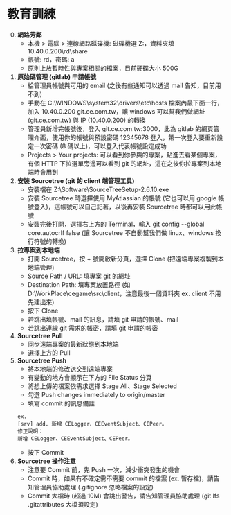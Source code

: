 教育訓練
=========================
0. **網路芳鄰**
	- 本機 > 電腦 > 連線網路磁碟機: 磁碟機選 Z:，資料夾填 10.40.0.200\rd\share
	- 帳號: rd，密碼: a
	- 原則上放暫時性與專案相關的檔案，目前硬碟大小 500G
0. **原始碼管理 (gitlab) 申請帳號**
	- 給管理員帳號與可用的 email (之後有些通知可以透過 mail 告知，目前用不到)
	- 手動在 C:\WINDOWS\system32\drivers\etc\hosts 檔案內最下面一行，加入 10.40.0.200 git.ce.com.tw，讓 windows 可以幫我們做網址 (git.ce.com.tw) 與 IP (10.40.0.200) 的轉換
	- 管理員新增完帳號後，登入 git.ce.com.tw:3000，此為 gitlab 的網頁管理介面，使用你的帳號與預設密碼 12345678 登入，第一次登入要重新設定一次密碼 (8 碼以上)，可以登入代表帳號設定成功
	- Projects > Your projects: 可以看到你參與的專案，點進去看某個專案，有個 HTTP 下拉選單旁邊可以看到 git 的網址，這在之後你拉專案到本地端時會用到
0. **安裝 Sourcetree (git 的 client 端管理工具)**
	- 安裝檔在 Z:\Software\SourceTreeSetup-2.6.10.exe
	- 安裝 Sourcetree 時選擇使用 MyAtlassian 的帳號 (它也可以用 google 帳號登入)，這帳號可以自己記著，以後再安裝 Sourcetree 時都可以用此帳號
	- 安裝完後打開，選擇右上方的 Terminal，輸入 git config --global core.autocrlf false (讓 Sourcetree 不自動幫我們做 linux、windows 換行符號的轉換)
0. **拉專案到本地端**
	- 打開 Sourcetree，按 + 號開啟新分頁，選擇 Clone (把遠端專案複製到本地端管理)
	- Source Path / URL: 填專案 git 的網址
	- Destination Path: 填專案放置路徑 (如 D:\WorkPlace\cegame\src\client，注意最後一個資料夾 ex. client 不用先建出來)
	- 按下 Clone
	- 若跳出填帳號、mail 的訊息，請填 git 申請的帳號、mail
	- 若跳出連線 git 需求的帳密，請填 git 申請的帳密
0. **Sourcetree Pull**
	- 同步遠端專案的最新狀態到本地端
	- 選擇上方的 Pull
0. **Sourcetree Push**
	- 將本地端的修改送交到遠端專案
	- 有變動的地方會顯示在下方的 File Status 分頁
	- 將想上傳的檔案依需求選擇 Stage All、Stage Selected
	- 勾選 Push changes immediately to origin/master
	- 填寫 commit 的訊息備註
	~~~
	ex.
	[srv] add. 新增 CELogger、CEEventSubject、CEPeer。
	修正說明：
	新增 CELogger、CEEventSubject、CEPeer。
	~~~
	- 按下 Commit
0. **Sourcetree 操作注意**
	- 注意要 Commit 前，先 Push 一次，減少衝突發生的機會
	- Commit 時，如果有不確定需不需要 commit 的檔案 (ex. 暫存檔)，請告知管理員協助處理 (.gitignore 忽略檔案的設定)
	- Commit 大檔時 (超過 10M) 會跳出警告，請告知管理員協助處理 (git lfs .gitattributes 大檔須設定)